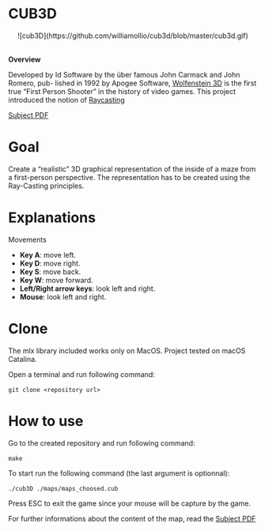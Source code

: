# CUB3D

<p align="center">
![cub3D](https://github.com/williamollio/cub3d/blob/master/cub3d.gif)
</p>
<br/>
<strong>Overview</strong>

Developed by Id Software by the über famous John Carmack and John Romero, pub- lished in 1992 by Apogee Software, [Wolfenstein 3D](http://users.atw.hu/wolf3d/) is the first true “First Person Shooter” in the history of video games.
This project introduced the notion of [Raycasting](https://en.wikipedia.org/wiki/Ray_casting)

[Subject PDF](https://github.com/williamollio/cub3d/blob/master/subject/cub3D.pdf)
# Goal
Create a “realistic” 3D graphical representation of the inside of a maze from a first-person perspective. The representation has to be created using the Ray-Casting principles.

# Explanations

Movements
* <strong>Key A</strong>: move left.
* <strong>Key D</strong>: move right.
* <strong>Key S</strong>: move back.
* <strong>Key W</strong>: move forward.
* <strong>Left/Right arrow keys</strong>: look left and right.
* <strong>Mouse</strong>: look left and right.

# Clone
The mlx library included works only on MacOS.
Project tested on macOS Catalina.

Open a terminal and run following command:
```
git clone <repository url>
```
# How to use

Go to the created repository and run following command:
```
make
```
To start run the following command (the last argument is optionnal):
```
./cub3D ./maps/maps_choosed.cub
```
Press ESC to exit the game since your mouse will be capture by the game.

For further informations about the content of the map, read the [Subject PDF](https://github.com/williamollio/cub3d/blob/master/subject/cub3D.pdf)

